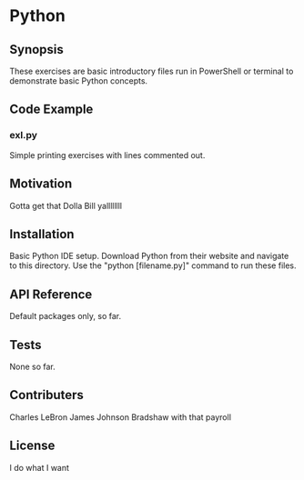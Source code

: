 # Python
## Synopsis

These exercises are basic introductory files run in PowerShell or terminal to demonstrate basic Python concepts.

## Code Example

### exl.py
Simple printing exercises with lines commented out.

## Motivation

Gotta get that Dolla Bill yallllllll

## Installation

Basic Python IDE setup. Download Python from their website and navigate to this directory. Use the "python [filename.py]" command to run these files.

## API Reference

Default packages only, so far.

## Tests

None so far.

## Contributers

Charles LeBron James Johnson Bradshaw with that payroll

## License

I do what I want
